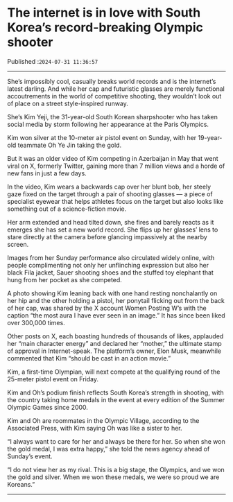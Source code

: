 # The internet is in love with South Korea’s record-breaking Olympic shooter

Published :`2024-07-31 11:36:57`

---

She’s impossibly cool, casually breaks world records and is the internet’s latest darling. And while her cap and futuristic glasses are merely functional accoutrements in the world of competitive shooting, they wouldn’t look out of place on a street style-inspired runway.

She’s Kim Yeji, the 31-year-old South Korean sharpshooter who has taken social media by storm following her appearance at the Paris Olympics.

Kim won silver at the 10-meter air pistol event on Sunday, with her 19-year-old teammate Oh Ye Jin taking the gold.

But it was an older video of Kim competing in Azerbaijan in May that went viral on X, formerly Twitter, gaining more than 7 million views and a horde of new fans in just a few days.

In the video, Kim wears a backwards cap over her blunt bob, her steely gaze fixed on the target through a pair of shooting glasses — a piece of specialist eyewear that helps athletes focus on the target but also looks like something out of a science-fiction movie.

Her arm extended and head tilted down, she fires and barely reacts as it emerges she has set a new world record. She flips up her glasses’ lens to stare directly at the camera before glancing impassively at the nearby screen.

Images from her Sunday performance also circulated widely online, with people complimenting not only her unflinching expression but also her black Fila jacket, Sauer shooting shoes and the stuffed toy elephant that hung from her pocket as she competed.

A photo showing Kim leaning back with one hand resting nonchalantly on her hip and the other holding a pistol, her ponytail flicking out from the back of her cap, was shared by the X account Women Posting W’s with the caption “the most aura I have ever seen in an image.” It has since been liked over 300,000 times.

Other posts on X, each boasting hundreds of thousands of likes, applauded her “main character energy” and declared her “mother,” the ultimate stamp of approval in Internet-speak. The platform’s owner, Elon Musk, meanwhile commented that Kim “should be cast in an action movie.”

Kim, a first-time Olympian, will next compete at the qualifying round of the 25-meter pistol event on Friday.

Kim and Oh’s podium finish reflects South Korea’s strength in shooting, with the country taking home medals in the event at every edition of the Summer Olympic Games since 2000.

Kim and Oh are roommates in the Olympic Village, according to the Associated Press, with Kim saying Oh was like a sister to her.

“I always want to care for her and always be there for her. So when she won the gold medal, I was extra happy,” she told the news agency ahead of Sunday’s event.

“I do not view her as my rival. This is a big stage, the Olympics, and we won the gold and silver. When we won these medals, we were so proud we are Koreans.”

---

